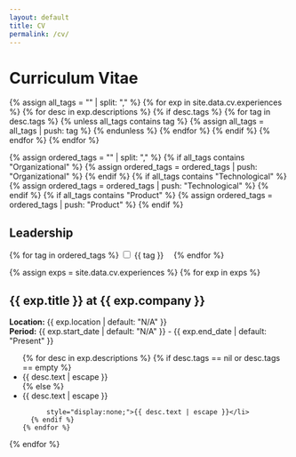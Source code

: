```yaml
---
layout: default
title: CV
permalink: /cv/
---
```


<h1>Curriculum Vitae</h1>

<!-- Collect all unique tags from all descriptions -->
{% assign all_tags = "" | split: "," %}
{% for exp in site.data.cv.experiences %}
{% for desc in exp.descriptions %}
{% if desc.tags %}
{% for tag in desc.tags %}
{% unless all_tags contains tag %}
{% assign all_tags = all_tags | push: tag %}
{% endunless %}
{% endfor %}
{% endif %}
{% endfor %}
{% endfor %}

<!-- Define the order of tags -->
{% assign ordered_tags = "" | split: "," %}
{% if all_tags contains "Organizational" %}
{% assign ordered_tags = ordered_tags | push: "Organizational" %}
{% endif %}
{% if all_tags contains "Technological" %}
{% assign ordered_tags = ordered_tags | push: "Technological" %}
{% endif %}
{% if all_tags contains "Product" %}
{% assign ordered_tags = ordered_tags | push: "Product" %}
{% endif %}

<h2>Leadership</h2>
<form id="cv-tags-form">
  {% for tag in ordered_tags %}
    <label style="margin-right:1em;"><input type="checkbox" value="{{ tag | uri_escape }}" onchange="filterCV()"> {{ tag }}</label>
  {% endfor %}
</form>

<div id="cv-content">
{% assign exps = site.data.cv.experiences %}
{% for exp in exps %}
  <h2>{{ exp.title }} at {{ exp.company }}</h2>
  <p><strong>Location:</strong> {{ exp.location | default: "N/A" }}<br>
  <strong>Period:</strong> {{ exp.start_date | default: "N/A" }} - {{ exp.end_date | default: "Present" }}
  </p>
  <ul>
    {% for desc in exp.descriptions %}
      {% if desc.tags == nil or desc.tags == empty %}
        <li data-tags="always" class="tag-always">{{ desc.text | escape }}</li>
      {% else %}
        <li data-tags="{{ desc.tags | join: ',' | uri_escape }}" class="{{ desc.tags | map: 'downcase' | replace: ' ', '-' | prepend: 'tag-' | join: ' ' }}">
            {{ desc.text | escape }}

          style="display:none;">{{ desc.text | escape }}</li>
      {% endif %}
    {% endfor %}

  </ul>
{% endfor %}
</div>

<script>
function filterCV() {
  var checked = Array.from(document.querySelectorAll('#cv-tags-form input[type=checkbox]:checked')).map(cb => decodeURIComponent(cb.value).trim());
  var lis = document.querySelectorAll('#cv-content li');
  lis.forEach(li => {
    var tags = decodeURIComponent(li.getAttribute('data-tags')).split(',').map(tag => tag.trim());
    if (tags.includes('always') || tags.some(tag => checked.includes(tag))) {
      li.style.display = '';
    } else {
      li.style.display = 'none';
    }
  });
}
</script>
